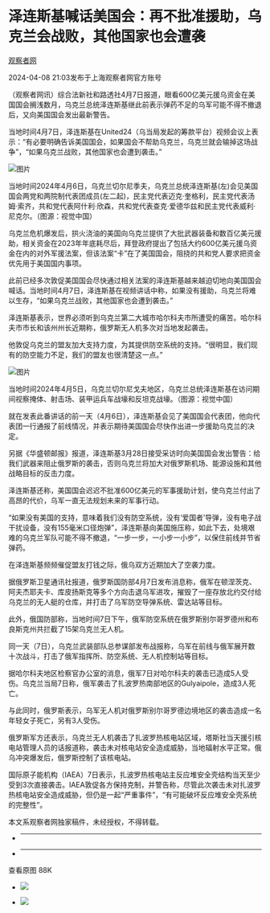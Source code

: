 # 泽连斯基喊话美国会：再不批准援助，乌克兰会战败，其他国家也会遭袭

[](https://news.qq.com/omn/author/8QMc13xd5IUZvz3c)

[观察者网](https://news.qq.com/omn/author/8QMc13xd5IUZvz3c)

2024-04-08 21:03发布于上海观察者网官方账号

（观察者网讯）综合法新社和路透社4月7日报道，眼看600亿美元援乌资金在美国国会搁浅数月，乌克兰总统泽连斯基继此前表示弹药不足的乌军可能不得不撤退后，又向美国国会发出最新警告。

当地时间4月7日，泽连斯基在United24（乌当局发起的筹款平台）视频会议上表示：“有必要明确告诉美国国会，如果国会不帮助乌克兰，乌克兰就会输掉这场战争”，“如果乌克兰战败，其他国家也会遭到袭击。”

![图片](https:https://inews.gtimg.com/om_bt/Ow16KkvENyc8FORn2V22BIqu2nYKATMvsgT6HPZ36f-EkAA/641)

当地时间2024年4月6日，乌克兰切尔尼季夫，乌克兰总统泽连斯基(左)会见美国国会两党和两院制代表团成员(左二起)，民主党代表迈克·奎格利，民主党代表汤姆·索齐，共和党代表阿什利·欣森，共和党代表查克·爱德华兹和民主党代表威利·尼克尔。（图源：视觉中国）

乌克兰危机爆发后，拱火浇油的美国向乌克兰提供了大批武器装备和数百亿美元援助，相关资金在2023年年底耗尽后，拜登政府提出了包括大约600亿美元援乌资金在内的对外军援法案，但该法案“卡”在了美国国会，阻挠的共和党人要求把资金优先用于美国国内事项。

此前已经多次敦促美国国会尽快通过相关法案的泽连斯基越来越迫切地向美国国会喊话。当地时间4月7日，泽连斯基在视频讲话中称，如果没有援助，乌克兰将难以生存，“如果乌克兰战败，其他国家也会遭到袭击。”

泽连斯基表示，世界必须听到乌克兰第二大城市哈尔科夫市所遭受的痛苦。哈尔科夫市市长和该州州长近期称，俄罗斯无人机多次对当地发起袭击。

他敦促乌克兰的盟友加大支持力度，为其提供防空系统的支持。“很明显，我们现有的防空能力不足，我们的盟友也很清楚这一点。”

![图片](https:https://inews.gtimg.com/om_bt/O9cVSXMUR5MeW5FsMptEDnhH9UNkJOa22QhCrl2LOvvNUAA/641)

当地时间2024年4月5日，乌克兰切尔尼戈夫地区，乌克兰总统泽连斯基在访问期间视察掩体、射击场、装甲运兵车战壕和反坦克战壕。（图源：视觉中国）

就在发表此番讲话的前一天（4月6日），泽连斯基会见了美国国会代表团，他向代表团一行通报了前线情况，并表示期待美国国会尽快作出进一步援助乌克兰的决定。

另据《华盛顿邮报》报道，泽连斯基3月28日接受采访时向美国国会发出警告：给我们武器来阻止俄罗斯的袭击，否则乌克兰将加大对俄罗斯机场、能源设施和其他战略目标的反击力度。

泽连斯基还称，美国国会迟迟不批准600亿美元的军事援助计划，使乌克兰付出了高昂的代价，乌军一直无法规划未来的军事行动。

“如果没有美国的支持，意味着我们没有防空系统，没有‘爱国者’导弹，没有电子战干扰设备，没有155毫米口径炮弹”，泽连斯基向美国施压称，如此下去，处境艰难的乌克兰军队可能不得不撤退，“一步一步，一小步一小步”，以保住前线并节省弹药。

在泽连斯基频频催促盟友打钱之际，俄乌双方近期加大了空袭力度。

据俄罗斯卫星通讯社报道，俄罗斯国防部4月7日发布消息称，俄军在顿涅茨克、阿夫杰耶夫卡、库皮扬斯克等多个方向击退乌军进攻，摧毁了一座存放北约交付给乌克兰的无人艇的仓库，并打击了乌军防空导弹系统、雷达站等目标。

此外，俄国防部称，当地时间7日下午，俄军防空系统在俄罗斯别尔哥罗德州和布良斯克州共拦截了15架乌克兰无人机。

同一天（7日），乌克兰武装部队总参谋部发布战报称，乌军在前线与俄军展开数十次战斗，打击了俄军指挥所、防空系统、无人机控制站等目标。

据哈尔科夫地区检察官办公室的消息，俄军7日对哈尔科夫的袭击已造成5人受伤。乌克兰当局7日称，俄军袭击了扎波罗热南部地区的Gulyaipole，造成3人死亡。

与此同时，俄罗斯表示，乌军无人机对俄罗斯别尔哥罗德边境地区的袭击造成一名年轻女子死亡，另有3人受伤。

俄罗斯军方还表示，乌克兰无人机袭击了扎波罗热核电站区域，塔斯社当天援引核电站管理人员的话报道称，袭击未对核电站安全造成威胁，当地辐射水平正常。俄乌冲突爆发后，俄罗斯控制了该核电站。

国际原子能机构（IAEA）7日表示，扎波罗热核电站主反应堆安全壳结构当天至少受到3次直接袭击。IAEA敦促各方保持克制，并警告称，尽管此次袭击未对扎波罗热核电站安全造成威胁，但仍是一起“严重事件”，“有可能破坏反应堆安全壳系统的完整性”。

本文系观察者网独家稿件，未经授权，不得转载。

  *  ______

  * ______

查看原图 88K

  * ![](https:https://inews.gtimg.com/om_bt/Ow16KkvENyc8FORn2V22BIqu2nYKATMvsgT6HPZ36f-EkAA/641)

  * ![](https:https://inews.gtimg.com/om_bt/O9cVSXMUR5MeW5FsMptEDnhH9UNkJOa22QhCrl2LOvvNUAA/641)

